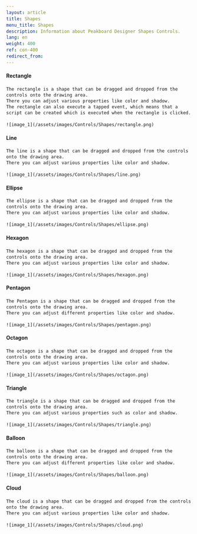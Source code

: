 ```yaml
---
layout: article
title: Shapes
menu_title: Shapes
description: Information about Peakboard Designer Shapes Controls.
lang: en
weight: 400
ref: con-400
redirect_from:
---
```


#### Rectangle

	The rectangle is a shape that can be dragged and dropped from the controls onto the drawing area. 
	There you can adjust various properties like color and shadow. 
	The rectangle can also execute a tapped event, which means that a script can be created which is executed when the rectangle is clicked.
	
	![image_1](/assets/images/Controls/Shapes/rectangle.png)
	
#### Line

	The line is a shape that can be dragged and dropped from the controls onto the drawing area. 
	There you can adjust various properties like color and shadow.
	
	![image_1](/assets/images/Controls/Shapes/line.png)
	
#### Ellipse

	The ellipse is a shape that can be dragged and dropped from the controls onto the drawing area. 
	There you can adjust various properties like color and shadow.
	
	![image_1](/assets/images/Controls/Shapes/ellipse.png)
	
#### Hexagon

	The hexagon is a shape that can be dragged and dropped from the controls onto the drawing area. 
	There you can adjust various properties like color and shadow.
	
	![image_1](/assets/images/Controls/Shapes/hexagon.png)
	
#### Pentagon

	The Pentagon is a shape that can be dragged and dropped from the controls onto the drawing area. 
	There you can adjust different properties like color and shadow.
	
	![image_1](/assets/images/Controls/Shapes/pentagon.png)
	
#### Octagon

	The octagon is a shape that can be dragged and dropped from the controls onto the drawing area. 
	There you can adjust various properties like color and shadow.
	
	![image_1](/assets/images/Controls/Shapes/octagon.png)
	
#### Triangle

	The triangle is a shape that can be dragged and dropped from the controls onto the drawing area. 
	There you can adjust various properties such as color and shadow.
	
	![image_1](/assets/images/Controls/Shapes/triangle.png)
	
#### Balloon

	The balloon is a shape that can be dragged and dropped from the controls onto the drawing area. 
	There you can adjust different properties like color and shadow.
	
	![image_1](/assets/images/Controls/Shapes/balloon.png)
	
#### Cloud

	The cloud is a shape that can be dragged and dropped from the controls onto the drawing area. 
	There you can adjust various properties like color and shadow.
	
	![image_1](/assets/images/Controls/Shapes/cloud.png)